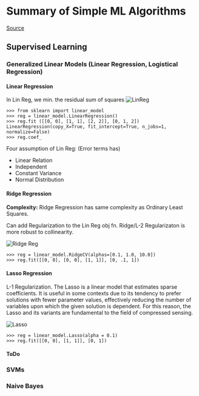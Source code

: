 # Summary of Simple ML Algorithms

[Source](http://scikit-learn.org/stable/user_guide.html)

## Supervised Learning

### Generalized Linear Models (Linear Regression, Logistical Regression)
#### Linear Regression
In Lin Reg, we min. the residual sum of squares
![LinReg](http://scikit-learn.org/stable/_images/math/e8e92a5482d9327d939e7a17946a8a1b98006018.png)

```
>>> from sklearn import linear_model
>>> reg = linear_model.LinearRegression()
>>> reg.fit ([[0, 0], [1, 1], [2, 2]], [0, 1, 2])
LinearRegression(copy_X=True, fit_intercept=True, n_jobs=1, normalize=False)
>>> reg.coef_
```

Four assumption of Lin Reg: (Error terms has)
- Linear Relation
- Independent
- Constant Variance
- Normal Distribution

#### Ridge Regression
**Complexity:** Ridge Regression has same complexity as Ordinary Least Squares.

Can add Regularization to the Lin Reg obj fn. Ridge/L-2 Regularizaton is more robust to collinearity.

![Ridge Reg](http://scikit-learn.org/stable/_images/math/48dbdad39c89539c714a825c0c0d5524eb526851.png)

```
>>> reg = linear_model.RidgeCV(alphas=[0.1, 1.0, 10.0])
>>> reg.fit([[0, 0], [0, 0], [1, 1]], [0, .1, 1])
```

#### Lasso Regression
L-1 Regularization. The Lasso is a linear model that estimates sparse coefficients. It is useful in some contexts due to its tendency to prefer solutions with fewer parameter values, effectively reducing the number of variables upon which the given solution is dependent. For this reason, the Lasso and its variants are fundamental to the field of compressed sensing.

![Lasso](http://scikit-learn.org/stable/_images/math/07c30d8004d4406105b2547be4f3050048531656.png)

```
>>> reg = linear_model.Lasso(alpha = 0.1)
>>> reg.fit([[0, 0], [1, 1]], [0, 1])
```

#### ToDo

### SVMs

### Naive Bayes

